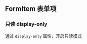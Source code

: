 <div class="demo-header">
<p class="overviewicon">
  <span class="wapi-grid-form"/>
</p>

## FormItem 表单项

<nova-uxlink widget-name="Form"></nova-uxlink>

</div>

### 只读 display-only

通过 `display-only` 属性，开启只读模式

<nova-demo-view link="form/form-display-only.vue"></nova-demo-view>

<br />
